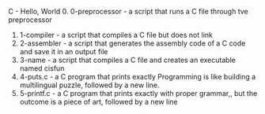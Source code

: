 C - Hello, World
0. 0-preprocessor - a script that runs a C file through tve preprocessor
1. 1-compiler - a script that compiles a C file but does not link
2. 2-assembler - a script that generates the assembly code of a C code and save it in an output file
3. 3-name - a script that compiles a C file and creates an executable named cisfun
4. 4-puts.c - a C program that prints exactly Programming is like building a multilingual puzzle, followed by a new line.
5. 5-printf.c - a C program that prints exactly with proper grammar,, but the outcome is a piece of art, followed by a new line
